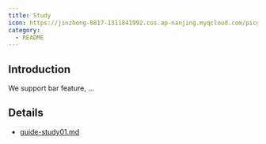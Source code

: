 ```yaml
---
title: Study 
icon: https://jinzhong-0817-1311841992.cos.ap-nanjing.myqcloud.com/picgo/%E5%AD%A6%E4%B9%A0.svg
category:
  - README
---
```


## Introduction

We support bar feature, ...

## Details

- [guide-study01.md](guide-study01.md)
